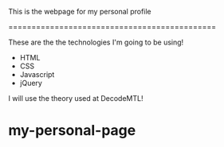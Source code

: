 This is the webpage for my personal profile

=============================================

These are the the technologies I'm going to be using!

* HTML
* CSS
* Javascript
* jQuery

I will use the theory used at DecodeMTL!

# my-personal-page

